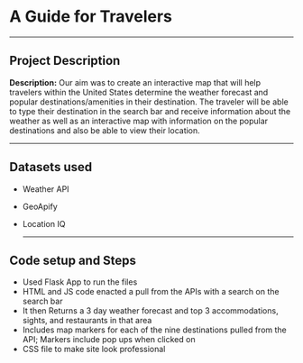 # A Guide for Travelers

---

## Project Description

**Description:** Our aim was to create an interactive map that will help travelers within the United States determine the weather forecast and popular destinations/amenities in their destination. The traveler will be able to type their destination in the search bar and receive information about the weather as well as an interactive map with information on the popular destinations and also be able to view their location.

---

## Datasets used
- Weather API
- GeoApify
- Location IQ

  ---

## Code setup and Steps
  - Used Flask App to run the files
  - HTML and JS code enacted a pull from the APIs with a search on the search bar
  - It then Returns a 3 day weather forecast and top 3 accommodations, sights, and restaurants in that area
  - Includes map markers for each of the nine destinations pulled from the API; Markers include pop ups when clicked on
  - CSS file to make site look professional
